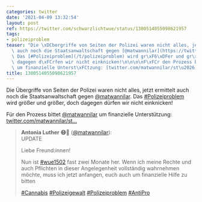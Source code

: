 ```yaml
---
categories: twitter
date: '2021-04-09 13:32:54'
layout: post
ref: https://twitter.com/schwarzlichtwue/status/1380514055098621957
tags:
- polizeiproblem
teaser: "Die \xDCbergriffe von Seiten der Polizei waren nicht alles, jetzt ermittelt\
  \ auch noch die Staatsanwaltschaft gegen [@matwannilar](https://twitter.com/matwannilar).\
  \ Das [#Polizeiproblem](/t/polizeiproblem) wird gr\xF6\xDFer und gr\xF6\xDFer, doch\
  \ dagegen d\xFCrfen wir nicht einknicken!\n\n\n\nF\xFCr den Prozess bittet [@matwannilar](https://twitter.com/matwannilar)\
  \ um finanzielle Unterst\xFCtzung: [twitter.com/matwannilar/st\u2026](https://twitter.com/matwannilar/status/1380219666174521345)"
title: 1380514055098621957
---
```

Die Übergriffe von Seiten der Polizei waren nicht alles, jetzt ermittelt auch noch die Staatsanwaltschaft gegen [@matwannilar](https://twitter.com/matwannilar). Das [#Polizeiproblem](/t/polizeiproblem) wird größer und größer, doch dagegen dürfen wir nicht einknicken!



Für den Prozess bittet [@matwannilar](https://twitter.com/matwannilar) um finanzielle Unterstützung: [twitter.com/matwannilar/st…](https://twitter.com/matwannilar/status/1380219666174521345)
> <b>Antonia Luther 😷🌱</b> ([@matwannilar](https://twitter.com/matwannilar)):  
>UPDATE  
>  
>  
>  
>Liebe Freund:innen!  
>  
>  
>  
>Nun ist [#wue1502](/t/wue1502) fast zwei Monate her. Wenn ich meine Rechte und auch Pflichten in dieser Angelegenheit vollständig wahrnehmen möchte, muss ich jetzt anfangen, euch auch um finanzielle Hilfe zu bitten  
>  
>  
>  
>[#Cannabis](/t/cannabis) [#Polizeigewalt](/t/polizeigewalt) [#Polizeiproblem](/t/polizeiproblem) [#AntiPro](/t/antipro)  

